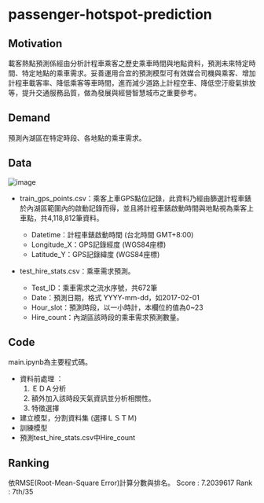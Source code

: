 # passenger-hotspot-prediction
## Motivation
載客熱點預測係經由分析計程車乘客之歷史乘車時間與地點資料，預測未來特定時間、特定地點的乘車需求。妥善運用合宜的預測模型可有效媒合司機與乘客、增加計程車載客率、降低乘客等車時間，進而減少道路上計程空車、降低空汙廢氣排放等，提升交通服務品質，做為發展與經營智慧城市之重要參考。

## Demand
預測內湖區在特定時段、各地點的乘車需求。

## Data
![image]() <br>
- train_gps_points.csv：乘客上車GPS點位記錄，此資料乃經由篩選計程車錶於內湖區範圍內的啟動記錄而得，並且將計程車錶啟動時間與地點視為乘客上車點，共4,118,812筆資料。
    - Datetime：計程車錶啟動時間 (台北時間 GMT+8:00)
    - Longitude_X：GPS記錄經度 (WGS84座標)
    - Latitude_Y：GPS記錄緯度 (WGS84座標)

- test_hire_stats.csv：乘車需求預測。
    - Test_ID：乘車需求之流水序號，共672筆
    - Date：預測日期，格式 YYYY-mm-dd，如2017-02-01
    - Hour_slot：預測時段，以一小時計，本欄位的值為0~23
    - Hire_count：內湖區該時段的乘車需求預測數量。

## Code
main.ipynb為主要程式碼。
- 資料前處理 ：
  1. ＥＤＡ分析
  2. 額外加入該時段天氣資訊並分析相關性。
  3. 特徵選擇
- 建立模型，分割資料集 (選擇ＬＳＴＭ)
- 訓練模型
- 預測test_hire_stats.csv中Hire_count

## Ranking
依RMSE(Root-Mean-Square Error)計算分數與排名。
Score : 7.2039617
Rank : 7th/35